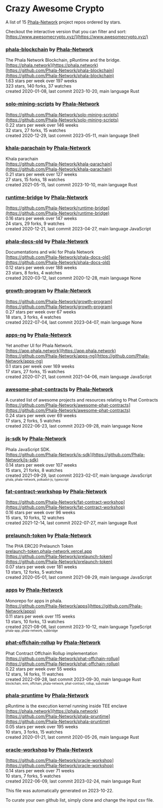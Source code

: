 # Crazy Awesome Crypto
A list of 15 [Phala-Network](https://github.com/Phala-Network) project repos ordered by stars.  

Checkout the interactive version that you can filter and sort: 
[https://www.awesomecrypto.xyz/](https://www.awesomecrypto.xyz/)  


### [phala-blockchain](https://github.com/Phala-Network/phala-blockchain) by [Phala-Network](https://github.com/Phala-Network)  
The Phala Network Blockchain, pRuntime and the bridge.  
[https://phala.network](https://phala.network)  
[https://github.com/Phala-Network/phala-blockchain](https://github.com/Phala-Network/phala-blockchain)  
1.63 stars per week over 197 weeks  
323 stars, 140 forks, 37 watches  
created 2020-01-08, last commit 2023-10-20, main language Rust  


### [solo-mining-scripts](https://github.com/Phala-Network/solo-mining-scripts) by [Phala-Network](https://github.com/Phala-Network)  
  
[https://github.com/Phala-Network/solo-mining-scripts](https://github.com/Phala-Network/solo-mining-scripts)  
0.22 stars per week over 146 weeks  
32 stars, 27 forks, 15 watches  
created 2020-12-29, last commit 2023-05-11, main language Shell  


### [khala-parachain](https://github.com/Phala-Network/khala-parachain) by [Phala-Network](https://github.com/Phala-Network)  
Khala parachain  
[https://github.com/Phala-Network/khala-parachain](https://github.com/Phala-Network/khala-parachain)  
0.21 stars per week over 127 weeks  
27 stars, 15 forks, 18 watches  
created 2021-05-15, last commit 2023-10-10, main language Rust  


### [runtime-bridge](https://github.com/Phala-Network/runtime-bridge) by [Phala-Network](https://github.com/Phala-Network)  
  
[https://github.com/Phala-Network/runtime-bridge](https://github.com/Phala-Network/runtime-bridge)  
0.16 stars per week over 147 weeks  
24 stars, 29 forks, 9 watches  
created 2020-12-21, last commit 2023-04-27, main language JavaScript  


### [phala-docs-old](https://github.com/Phala-Network/phala-docs-old) by [Phala-Network](https://github.com/Phala-Network)  
Documentations and wiki for Phala Network  
[https://github.com/Phala-Network/phala-docs-old](https://github.com/Phala-Network/phala-docs-old)  
0.12 stars per week over 188 weeks  
23 stars, 8 forks, 4 watches  
created 2020-03-12, last commit 2020-12-28, main language None  


### [growth-program](https://github.com/Phala-Network/growth-program) by [Phala-Network](https://github.com/Phala-Network)  
  
[https://github.com/Phala-Network/growth-program](https://github.com/Phala-Network/growth-program)  
0.27 stars per week over 67 weeks  
18 stars, 3 forks, 4 watches  
created 2022-07-04, last commit 2023-04-07, main language None  


### [apps-ng](https://github.com/Phala-Network/apps-ng) by [Phala-Network](https://github.com/Phala-Network)  
Yet another UI for Phala Network.  
[https://app.phala.network](https://app.phala.network)  
[https://github.com/Phala-Network/apps-ng](https://github.com/Phala-Network/apps-ng)  
0.1 stars per week over 169 weeks  
17 stars, 27 forks, 15 watches  
created 2020-07-21, last commit 2021-04-06, main language JavaScript  


### [awesome-phat-contracts](https://github.com/Phala-Network/awesome-phat-contracts) by [Phala-Network](https://github.com/Phala-Network)  
A curated list of awesome projects and resources relating to Phat Contracts  
[https://github.com/Phala-Network/awesome-phat-contracts](https://github.com/Phala-Network/awesome-phat-contracts)  
0.24 stars per week over 69 weeks  
17 stars, 2 forks, 5 watches  
created 2022-06-23, last commit 2023-09-28, main language None  


### [js-sdk](https://github.com/Phala-Network/js-sdk) by [Phala-Network](https://github.com/Phala-Network)  
Phala JavaScript SDK.  
[https://github.com/Phala-Network/js-sdk](https://github.com/Phala-Network/js-sdk)  
0.14 stars per week over 107 weeks  
15 stars, 21 forks, 8 watches  
created 2021-09-29, last commit 2023-02-07, main language JavaScript  
<sub><sup>phala, phala-network, polkadot-js, typescript</sup></sub>


### [fat-contract-workshop](https://github.com/Phala-Network/fat-contract-workshop) by [Phala-Network](https://github.com/Phala-Network)  
  
[https://github.com/Phala-Network/fat-contract-workshop](https://github.com/Phala-Network/fat-contract-workshop)  
0.16 stars per week over 96 weeks  
15 stars, 10 forks, 12 watches  
created 2021-12-14, last commit 2022-07-27, main language Rust  


### [prelaunch-token](https://github.com/Phala-Network/prelaunch-token) by [Phala-Network](https://github.com/Phala-Network)  
The PHA ERC20 Prelaunch Token  
[prelaunch-token.phala-network.vercel.app](prelaunch-token.phala-network.vercel.app)  
[https://github.com/Phala-Network/prelaunch-token](https://github.com/Phala-Network/prelaunch-token)  
0.07 stars per week over 181 weeks  
13 stars, 12 forks, 5 watches  
created 2020-05-01, last commit 2021-08-29, main language JavaScript  


### [apps](https://github.com/Phala-Network/apps) by [Phala-Network](https://github.com/Phala-Network)  
Monorepo for apps in phala.  
[https://github.com/Phala-Network/apps](https://github.com/Phala-Network/apps)  
0.11 stars per week over 115 weeks  
13 stars, 10 forks, 13 watches  
created 2021-08-06, last commit 2023-10-12, main language TypeScript  
<sub><sup>phala-app, phala-network, subbridge</sup></sub>


### [phat-offchain-rollup](https://github.com/Phala-Network/phat-offchain-rollup) by [Phala-Network](https://github.com/Phala-Network)  
Phat Contract Offchain Rollup implementation  
[https://github.com/Phala-Network/phat-offchain-rollup](https://github.com/Phala-Network/phat-offchain-rollup)  
0.22 stars per week over 55 weeks  
12 stars, 14 forks, 11 watches  
created 2022-09-28, last commit 2023-09-30, main language Rust  
<sub><sup>blockchain, evm, offchain, phala-network, phat-contract, rollup, substrate</sup></sub>


### [phala-pruntime](https://github.com/Phala-Network/phala-pruntime) by [Phala-Network](https://github.com/Phala-Network)  
pRuntime is the execution kernel running inside TEE enclave  
[https://phala.network](https://phala.network)  
[https://github.com/Phala-Network/phala-pruntime](https://github.com/Phala-Network/phala-pruntime)  
0.05 stars per week over 195 weeks  
10 stars, 3 forks, 15 watches  
created 2020-01-21, last commit 2020-05-26, main language Rust  


### [oracle-workshop](https://github.com/Phala-Network/oracle-workshop) by [Phala-Network](https://github.com/Phala-Network)  
  
[https://github.com/Phala-Network/oracle-workshop](https://github.com/Phala-Network/oracle-workshop)  
0.14 stars per week over 71 weeks  
10 stars, 7 forks, 5 watches  
created 2022-06-09, last commit 2023-02-24, main language Rust  


This file was automatically generated on 2023-10-22.  

To curate your own github list, simply clone and change the input csv file.  